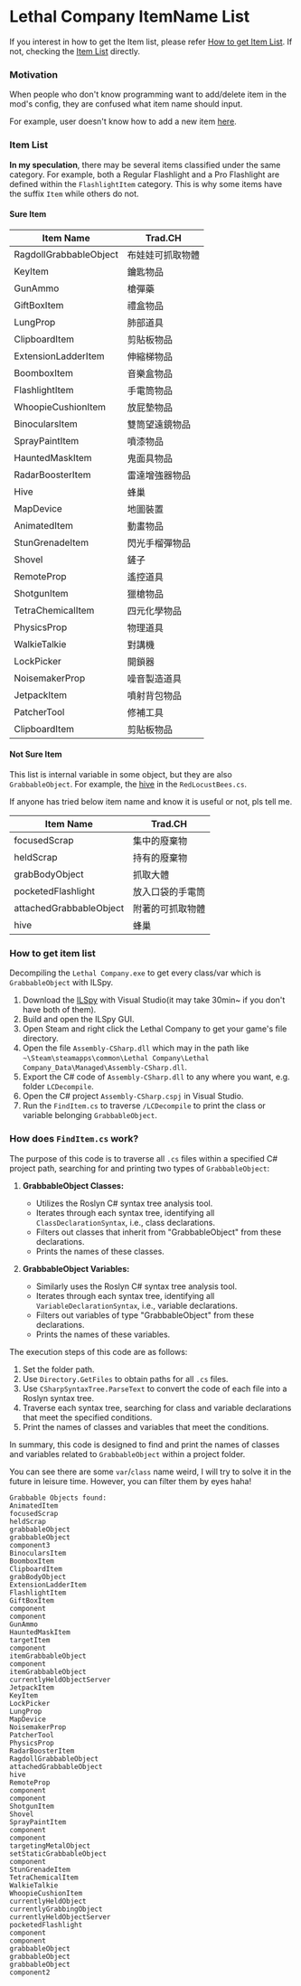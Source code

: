 # Lethal Company ItemName List

If you interest in how to get the Item list, please refer [How to get Item List](#How-to-get-Item-List). If not, checking the [Item List](#Item-List) directly.

### Motivation

When people who don't know programming want to add/delete item in the mod's config, they are confused what item name should input.

For example, user doesn't know how to add a new item [here](https://github.com/SirTyler/BetterTeleporter/blob/main/Plugin.cs#L256).

### Item List

**In my speculation**, there may be several items classified under the same category. For example, both a Regular Flashlight and a Pro Flashlight are defined within the `FlashlightItem` category. This is why some items have the suffix `Item` while others do not.

#### Sure Item
| Item Name | Trad.CH |
|---|---|
|RagdollGrabbableObject|布娃娃可抓取物體|
|KeyItem|鑰匙物品|
|GunAmmo|槍彈藥|
|GiftBoxItem|禮盒物品|
|LungProp|肺部道具|
|ClipboardItem|剪貼板物品|
|ExtensionLadderItem|伸縮梯物品|
|BoomboxItem|音樂盒物品|
|FlashlightItem|手電筒物品|
|WhoopieCushionItem|放屁墊物品|
|BinocularsItem|雙筒望遠鏡物品|
|SprayPaintItem|噴漆物品|
|HauntedMaskItem|鬼面具物品|
|RadarBoosterItem|雷達增強器物品|
|Hive|蜂巢|
|MapDevice|地圖裝置|
|AnimatedItem|動畫物品|
|StunGrenadeItem|閃光手榴彈物品|
|Shovel|鏟子|
|RemoteProp|遙控道具|
|ShotgunItem|獵槍物品|
|TetraChemicalItem|四元化學物品|
|PhysicsProp|物理道具|
|WalkieTalkie|對講機|
|LockPicker|開鎖器|
|NoisemakerProp|噪音製造道具|
|JetpackItem|噴射背包物品|
|PatcherTool|修補工具|
|ClipboardItem|剪貼板物品|

#### Not Sure Item

This list is internal variable in some object, but they are also `GrabbableObject`. For example, the [hive](https://github.com/ChiHaoLu/Lethal-Company-ItemName-List/blob/main/RedLocustBees.cs#L16) in the `RedLocustBees.cs`.

If anyone has tried below item name and know it is useful or not, pls tell me.

| Item Name | Trad.CH |
|---|---|
|focusedScrap|集中的廢棄物|
|heldScrap|持有的廢棄物|
|grabBodyObject|抓取大體|
|pocketedFlashlight|放入口袋的手電筒|
|attachedGrabbableObject|附著的可抓取物體|
|hive|蜂巢|

### How to get item list

Decompiling the `Lethal Company.exe` to get every class/var which is `GrabbableObject` with ILSpy.

1. Download the [ILSpy](https://github.com/icsharpcode/ILSpy) with Visual Studio(it may take 30min~ if you don't have both of them).
2. Build and open the ILSpy GUI.
4. Open Steam and right click the Lethal Company to get your game's file directory.
5. Open the file `Assembly-CSharp.dll` which may in the path like `~\Steam\steamapps\common\Lethal Company\Lethal Company_Data\Managed\Assembly-CSharp.dll`.
6. Export the C# code of `Assembly-CSharp.dll` to any where you want, e.g. folder `LCDecompile`.
7. Open the C# project `Assembly-CSharp.cspj` in Visual Studio.
8. Run the `FindItem.cs` to traverse `/LCDecompile` to print the class or variable belonging `GrabbableObject`.

### How does `FindItem.cs` work?

The purpose of this code is to traverse all `.cs` files within a specified C# project path, searching for and printing two types of `GrabbableObject`:

1. **GrabbableObject Classes:**
   - Utilizes the Roslyn C# syntax tree analysis tool.
   - Iterates through each syntax tree, identifying all `ClassDeclarationSyntax`, i.e., class declarations.
   - Filters out classes that inherit from "GrabbableObject" from these declarations.
   - Prints the names of these classes.

2. **GrabbableObject Variables:**
   - Similarly uses the Roslyn C# syntax tree analysis tool.
   - Iterates through each syntax tree, identifying all `VariableDeclarationSyntax`, i.e., variable declarations.
   - Filters out variables of type "GrabbableObject" from these declarations.
   - Prints the names of these variables.

The execution steps of this code are as follows:

1. Set the folder path.
2. Use `Directory.GetFiles` to obtain paths for all `.cs` files.
3. Use `CSharpSyntaxTree.ParseText` to convert the code of each file into a Roslyn syntax tree.
4. Traverse each syntax tree, searching for class and variable declarations that meet the specified conditions.
5. Print the names of classes and variables that meet the conditions.

In summary, this code is designed to find and print the names of classes and variables related to `GrabbableObject` within a project folder.

You can see there are some `var`/`class` name weird, I will try to solve it in the future in leisure time. However, you can filter them by eyes haha!

```
Grabbable Objects found:
AnimatedItem
focusedScrap
heldScrap
grabbableObject
grabbableObject
component3
BinocularsItem
BoomboxItem
ClipboardItem
grabBodyObject
ExtensionLadderItem
FlashlightItem
GiftBoxItem
component
component
GunAmmo
HauntedMaskItem
targetItem
component
itemGrabbableObject
component
itemGrabbableObject
currentlyHeldObjectServer
JetpackItem
KeyItem
LockPicker
LungProp
MapDevice
NoisemakerProp
PatcherTool
PhysicsProp
RadarBoosterItem
RagdollGrabbableObject
attachedGrabbableObject
hive
RemoteProp
component
component
ShotgunItem
Shovel
SprayPaintItem
component
component
targetingMetalObject
setStaticGrabbableObject
component
StunGrenadeItem
TetraChemicalItem
WalkieTalkie
WhoopieCushionItem
currentlyHeldObject
currentlyGrabbingObject
currentlyHeldObjectServer
pocketedFlashlight
component
component
grabbableObject
grabbableObject
grabbableObject
component2
```
